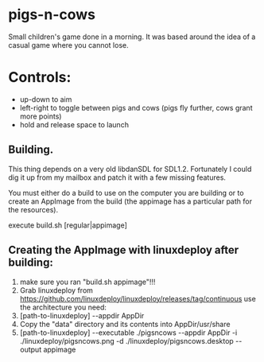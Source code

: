 # pigs-n-cows

Small children's game done in a morning. It was based around the idea of a casual game where you cannot lose.

# Controls:

- up-down to aim
- left-right to toggle between pigs and cows (pigs fly further, cows grant more points)
- hold and release space to launch

## Building.

This thing depends on a very old libdanSDL for SDL1.2. Fortunately I could dig it up from my mailbox and patch it with a few missing features.

You must either do a build to use on the computer you are building or to create an AppImage from the build (the appimage has a particular path for the resources).

execute build.sh [regular|appimage]

## Creating the AppImage with linuxdeploy after building:

1) make sure you ran "build.sh appimage"!!!
2) Grab linuxdeploy from https://github.com/linuxdeploy/linuxdeploy/releases/tag/continuous use the architecture you need:
3) [path-to-linuxdeploy] --appdir AppDir
4) Copy the "data" directory and its contents into AppDir/usr/share
5) [path-to-linuxdeploy] --executable ./pigsncows --appdir AppDir -i ./linuxdeploy/pigsncows.png -d ./linuxdeploy/pigsncows.desktop --output appimage
